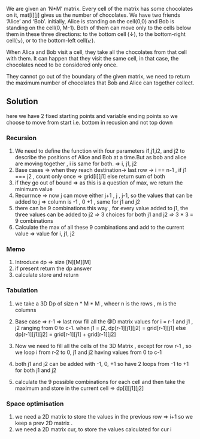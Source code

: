 We are given an ‘N*M’ matrix. Every cell of the matrix has some chocolates on it, mat[i][j] gives us the number of chocolates. We have two friends ‘Alice’ and ‘Bob’. initially, Alice is standing on the cell(0,0) and Bob is standing on the cell(0, M-1). Both of them can move only to the cells below them in these three directions: to the bottom cell (↓), to the bottom-right cell(↘), or to the bottom-left cell(↙).

When Alica and Bob visit a cell, they take all the chocolates from that cell with them. It can happen that they visit the same cell, in that case, the chocolates need to be considered only once.

They cannot go out of the boundary of the given matrix, we need to return the maximum number of chocolates that Bob and Alice can together collect.

## Solution 

here we have 2 fixed starting points and variable ending points
so we choose to move from start i.e. bottom in recusion and not top down 

### Recursion
1. We need to define the function with four parameters  i1,j1,i2, and j2 to describe the positions of Alice and Bob at a time.But as bob and alice are moving together , i is same for both. => i, j1, j2
2. Base cases => when they reach destination-> last row -> i == n-1 , if j1 === j2 , count only once => grid[i][j1] else return sum of both
3. if they go out of bound => as this is a question of max, we return the minimum value
4. Recurrnce => now j can move either j+1 , j , j-1, so the values that can be added to j => column is -1 , 0 +1 , same for j1 and j2 
5. there can be 9 combinations this way , for every value added to j1, the three values can be added to j2 => 3 choices for both j1 and j2 => 3 * 3 = 9 combinations
6. Calculate the max of all these 9 combinations and add to the current value => value for i, j1, j2


### Memo
1. Introduce dp => size [N][M][M]
2. if present return the dp answer 
3. calculate store and return 

### Tabulation
1. we take a 3D Dp of size n * M * M , wheer n is the rows , m is the columns
2. Base case => r-1 => last row 
fill all the @D matrix values for i = r-1 and j1 , j2 ranging from 0 to c-1.
when j1 = j2, dp[r-1][j1][j2] = grid[r-1][j1]
else dp[r-1][j1][j2] = grid[r-1][j1] + grid[r-1][j2]

3. Now we need to fill all the cells of the 3D Matrix , except for row r-1 , so we loop i from r-2 to 0, j1 and j2 having values from 0 to c-1
4. both j1 and j2 can be added with -1, 0, +1
so have 2 loops from -1 to +1 for both j1 and j2 
5. calculate the 9 possible combinations for each cell and then take the maximum and store in the current cell => dp[i][j1][j2]

### Space optimisation
1. we need a 2D matrix to store the values in the previous row => i+1 so we keep a prev 2D matrix .
2. we need a 2D matrix cur, to store the values calculated for cur i 